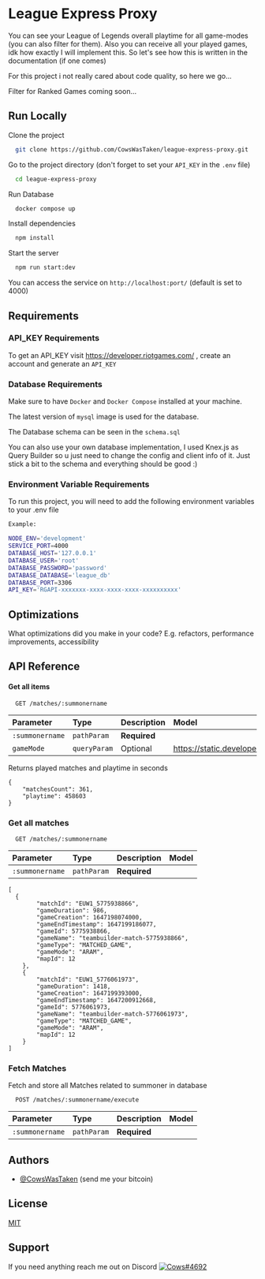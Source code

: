 # League Express Proxy

You can see your League of Legends overall playtime for all game-modes (you can also filter for them). Also you can
receive all your played games, idk how exactly I will implement this. So let's see how this is written in the
documentation (if one comes)

For this project i not really cared about code quality, so here we go...

Filter for Ranked Games coming soon...

## Run Locally

Clone the project

```bash
  git clone https://github.com/CowsWasTaken/league-express-proxy.git
```

Go to the project directory (don't forget to set your `API_KEY` in the `.env` file)

```bash
  cd league-express-proxy
```

Run Database

```bash
  docker compose up
```

Install dependencies

```bash
  npm install
```

Start the server

```bash
  npm run start:dev
```

You can access the service on `http://localhost:port/` (default is set to 4000)

## Requirements

### API_KEY Requirements

To get an API_KEY visit https://developer.riotgames.com/ , create an account and generate an `API_KEY`

### Database Requirements

Make sure to have `Docker` and `Docker Compose` installed at your machine.

The latest version of `mysql` image is used for the database.

The Database schema can be seen in the `schema.sql`

You can also use your own database implementation, I used Knex.js as Query Builder so u just need to change the config
and client info of it. Just stick a bit to the schema and everything should be good :)

### Environment Variable Requirements

To run this project, you will need to add the following environment variables to your .env file

```bash
Example: 

NODE_ENV='development'
SERVICE_PORT=4000
DATABASE_HOST='127.0.0.1'
DATABASE_USER='root'
DATABASE_PASSWORD='password'
DATABASE_DATABASE='league_db'
DATABASE_PORT=3306
API_KEY='RGAPI-xxxxxxx-xxxx-xxxx-xxxx-xxxxxxxxxx'
```

## Optimizations

What optimizations did you make in your code? E.g. refactors, performance improvements, accessibility

## API Reference

#### Get all items

```http
  GET /matches/:summonername
```

| Parameter       | Type         | Description  | Model                                                          |
|:----------------|:-------------|:-------------|:---------------------------------------------------------------|
| `:summonername` | `pathParam`  | **Required** ||
| `gameMode`      | `queryParam` | Optional     | https://static.developer.riotgames.com/docs/lol/gameModes.json |

Returns played matches and playtime in seconds

``` http
{
    "matchesCount": 361,
    "playtime": 458603 
}
```

### Get all matches

```http
  GET /matches/:summonername
```

| Parameter       | Type        | Description  | Model |
|:----------------|:------------|:-------------|:------|
| `:summonername` | `pathParam` | **Required** ||

```
[
  {
        "matchId": "EUW1_5775938866",
        "gameDuration": 986,
        "gameCreation": 1647198074000,
        "gameEndTimestamp": 1647199186077,
        "gameId": 5775938866,
        "gameName": "teambuilder-match-5775938866",
        "gameType": "MATCHED_GAME",
        "gameMode": "ARAM",
        "mapId": 12
    },
    {
        "matchId": "EUW1_5776061973",
        "gameDuration": 1418,
        "gameCreation": 1647199393000,
        "gameEndTimestamp": 1647200912668,
        "gameId": 5776061973,
        "gameName": "teambuilder-match-5776061973",
        "gameType": "MATCHED_GAME",
        "gameMode": "ARAM",
        "mapId": 12
    }
]
```

### Fetch Matches

Fetch and store all Matches related to summoner in database

```http
  POST /matches/:summonername/execute
```

| Parameter       | Type        | Description  | Model |
|:----------------|:------------|:-------------|:------|
| `:summonername` | `pathParam` | **Required** ||

## Authors

- [@CowsWasTaken](https://github.com/CowsWasTaken) (send me your bitcoin)

## License

[MIT](https://choosealicense.com/licenses/mit/)

## Support

If you need anything reach me out on
Discord [![Cows#4692](https://badgen.net/badge/icon/discord?icon=discord&label)](https://discord.com/users/447331693708443668) 

